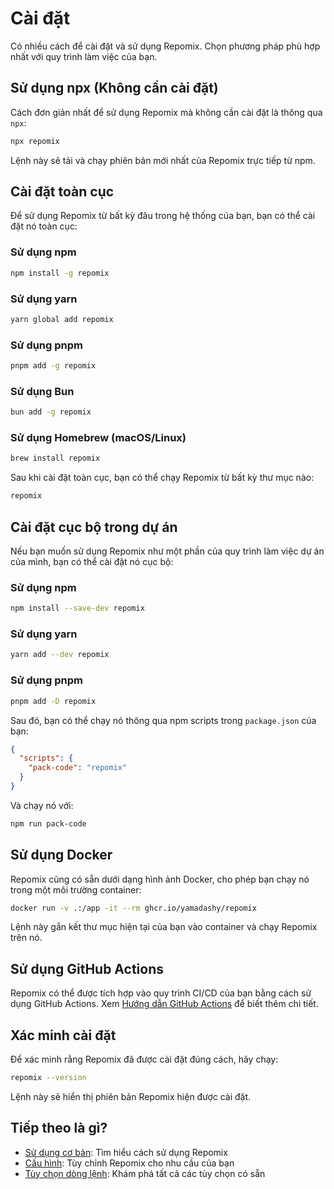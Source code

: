 # Cài đặt

Có nhiều cách để cài đặt và sử dụng Repomix. Chọn phương pháp phù hợp nhất với quy trình làm việc của bạn.

## Sử dụng npx (Không cần cài đặt)

Cách đơn giản nhất để sử dụng Repomix mà không cần cài đặt là thông qua `npx`:

```bash
npx repomix
```

Lệnh này sẽ tải và chạy phiên bản mới nhất của Repomix trực tiếp từ npm.

## Cài đặt toàn cục

Để sử dụng Repomix từ bất kỳ đâu trong hệ thống của bạn, bạn có thể cài đặt nó toàn cục:

### Sử dụng npm

```bash
npm install -g repomix
```

### Sử dụng yarn

```bash
yarn global add repomix
```

### Sử dụng pnpm

```bash
pnpm add -g repomix
```

### Sử dụng Bun

```bash
bun add -g repomix
```

### Sử dụng Homebrew (macOS/Linux)

```bash
brew install repomix
```

Sau khi cài đặt toàn cục, bạn có thể chạy Repomix từ bất kỳ thư mục nào:

```bash
repomix
```

## Cài đặt cục bộ trong dự án

Nếu bạn muốn sử dụng Repomix như một phần của quy trình làm việc dự án của mình, bạn có thể cài đặt nó cục bộ:

### Sử dụng npm

```bash
npm install --save-dev repomix
```

### Sử dụng yarn

```bash
yarn add --dev repomix
```

### Sử dụng pnpm

```bash
pnpm add -D repomix
```

Sau đó, bạn có thể chạy nó thông qua npm scripts trong `package.json` của bạn:

```json
{
  "scripts": {
    "pack-code": "repomix"
  }
}
```

Và chạy nó với:

```bash
npm run pack-code
```

## Sử dụng Docker

Repomix cũng có sẵn dưới dạng hình ảnh Docker, cho phép bạn chạy nó trong một môi trường container:

```bash
docker run -v .:/app -it --rm ghcr.io/yamadashy/repomix
```

Lệnh này gắn kết thư mục hiện tại của bạn vào container và chạy Repomix trên nó.

## Sử dụng GitHub Actions

Repomix có thể được tích hợp vào quy trình CI/CD của bạn bằng cách sử dụng GitHub Actions. Xem [Hướng dẫn GitHub Actions](github-actions.md) để biết thêm chi tiết.

## Xác minh cài đặt

Để xác minh rằng Repomix đã được cài đặt đúng cách, hãy chạy:

```bash
repomix --version
```

Lệnh này sẽ hiển thị phiên bản Repomix hiện được cài đặt.

## Tiếp theo là gì?

- [Sử dụng cơ bản](usage.md): Tìm hiểu cách sử dụng Repomix
- [Cấu hình](configuration.md): Tùy chỉnh Repomix cho nhu cầu của bạn
- [Tùy chọn dòng lệnh](command-line-options.md): Khám phá tất cả các tùy chọn có sẵn

